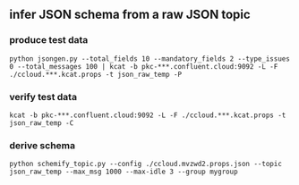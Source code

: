 ## infer JSON schema from a raw JSON topic

### produce test data

`python jsongen.py --total_fields 10 --mandatory_fields 2 --type_issues 0 --total_messages 100 | kcat -b pkc-***.confluent.cloud:9092 -L -F ./ccloud.***.kcat.props -t json_raw_temp -P`

### verify test data

`kcat -b pkc-***.confluent.cloud:9092 -L -F ./ccloud.***.kcat.props -t json_raw_temp -C`

### derive schema

`python schemify_topic.py --config ./ccloud.mvzwd2.props.json --topic json_raw_temp --max_msg 1000 --max-idle 3 --group mygroup`

